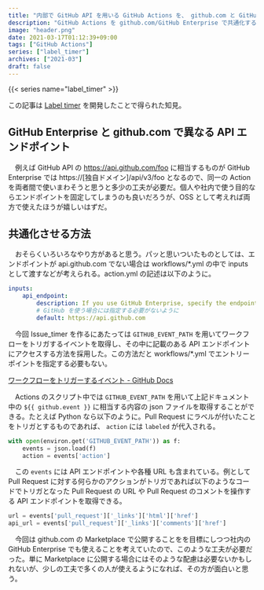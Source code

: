 ```yaml
---
title: "内部で GitHub API を用いる GitHub Actions を、 github.com と GitHub Enterprise の両方に対応させる"
description: "GitHub Actions を github.com/GitHub Enterprise で共通化するためには ${{ github.event }}/GITHUB_EVENT_PATH が有効的。特に API を叩く時には便利。"
image: "header.png"
date: 2021-03-17T01:12:39+09:00
tags: ["GitHub Actions"]
series: ["label_timer"]
archives: ["2021-03"]
draft: false
---
```


{{< series name="label_timer" >}}

この記事は [Label timer](https://github.com/marketplace/actions/label-timer) を開発したことで得られた知見。

## GitHub Enterprise と github.com で異なる API エンドポイント

　例えば GitHub API の https://api.github.com/foo に相当するものが GitHub Enterprise では https://[独自ドメイン]/api/v3/foo となるので、同一の Action を両者間で使いまわそうと思うと多少の工夫が必要だ。個人や社内で使う目的ならエンドポイントを固定してしまうのも良いだろうが、OSS として考えれば両方で使えたほうが嬉しいはずだ。


## 共通化させる方法

　おそらくいろいろなやり方があると思う。パッと思いついたものとしては、エンドポイントが api.github.com でない場合は workflows/*.yml の中で inputs として渡すなどが考えられる。action.yml の記述は以下のように。

```yml
inputs:
	api_endpoint:
		description: If you use GitHub Enterprise, specify the endpoint.
		# GitHub を使う場合には指定する必要がないように
		default: https://api.github.com
```

　今回 Issue_timer を作るにあたっては `GITHUB_EVENT_PATH` を用いてワークフローをトリガするイベントを取得し、その中に記載のある API エンドポイントにアクセスする方法を採用した。この方法だと workflows/*.yml でエントリーポイントを指定する必要もない。

[ワークフローをトリガーするイベント - GitHub Docs](https://docs.github.com/ja/actions/reference/events-that-trigger-workflows)

　Actions のスクリプト中では `GITHUB_EVENT_PATH` を用いて上記ドキュメント中の `${{ github.event }}` に相当する内容の json ファイルを取得することができる。たとえば Python なら以下のように。Pull Request にラベルが付いたことをトリガとするものであれば、 `action` には `labeled` が代入される。

```python
with open(environ.get('GITHUB_EVENT_PATH')) as f:
    events = json.load(f)
    action = events['action']
```


　この `events` には API エンドポイントや各種 URL も含まれている。例として Pull Request に対する何らかのアクションがトリガであれば以下のようなコードでトリガとなった Pull Request の URL や Pull Request のコメントを操作する API エンドポイントを取得できる。

```python
url = events['pull_request']['_links']['html']['href']
api_url = events['pull_request']['_links']['comments']['href']
```

　今回は github.com の Marketplace で公開することをを目標にしつつ社内の GitHub Enterprise でも使えることを考えていたので、このような工夫が必要だった。単に Marketplace に公開する場合にはそのような配慮は必要ないかもしれないが、少しの工夫で多くの人が使えるようになれば、その方が面白いと思う。
